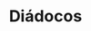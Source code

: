 ﻿---
title: "Diádocos"
permalink: periodes_194.html
layout: periode
dataInici: -323
dataFi: -281
sidebar: periodes
pares:
  - id: 39
    title: "Período Helenístico"
    dataInici: "(-323)"
    dataFi: "(-30)"

fills:
  - id: 195
    title: "Primera guerra de los diádocos"
    dataInici: "(-322)"
    dataFi: "(-319)"

  - id: 196
    title: "Segunda guerra de los diádocos"
    dataInici: "(-319)"
    dataFi: "(-315)"

  - id: 197
    title: "Tercera guerra de los diádocos"
    dataInici: "(-314)"
    dataFi: "(-311)"

  - id: 198
    title: "Guerra de Babilonia"
    dataInici: "(-311)"
    dataFi: "(-309)"

  - id: 199
    title: "Cuarta guerra de los diádocos"
    dataInici: "(-308)"
    dataFi: "(-301)"

  - id: 375
    title: "Guerra entre Chandragupta y Seleuco I"
    dataInici: "(-305)"
    dataFi: "(-303)"

jocsPrincipals:
  - title: "Successors"
    bggId: 26457

jocsEscenaris:
  - title: "Successors (second edition)"
    bggId: 68
    dataInici: 
    dataFi: 

jocsEpoca:
jocsEpocaEscenaris:
---
